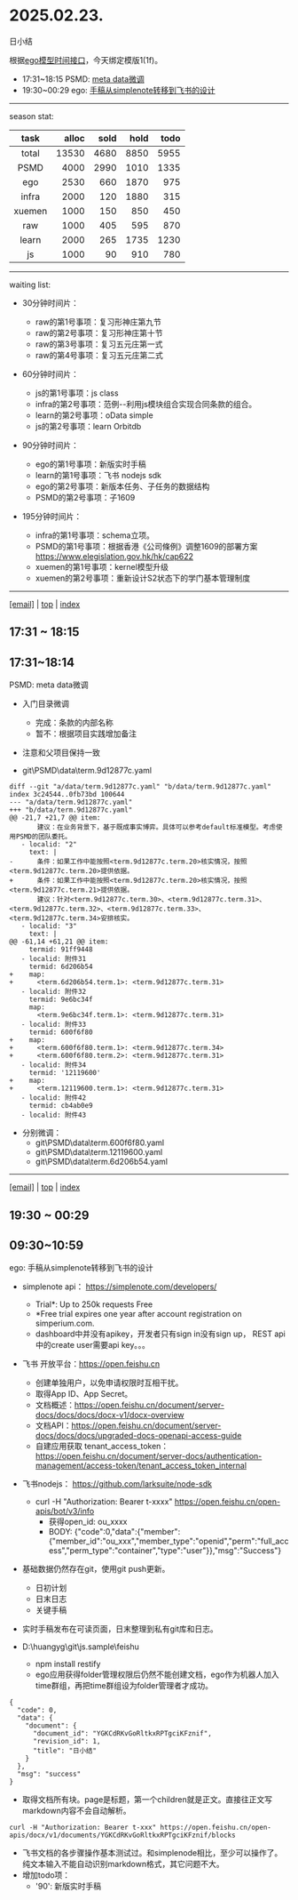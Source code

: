 # 2025.02.23.
日小结

<a id="top"></a>
根据[ego模型时间接口](https://gitee.com/hyg/blog/blob/master/timeflow.md)，今天绑定模版1(1f)。

<a id="index"></a>
- 17:31~18:15	PSMD: [meta data微调](#20250223173100)
- 19:30~00:29	ego: [手稿从simplenote转移到飞书的设计](#20250223193000)

---
season stat:

| task | alloc | sold | hold | todo |
| :---: | ---: | ---: | ---: | ---: |
| total | 13530 | 4680 | 8850 | 5955 |
| PSMD | 4000 | 2990 | 1010 | 1335 |
| ego | 2530 | 660 | 1870 | 975 |
| infra | 2000 | 120 | 1880 | 315 |
| xuemen | 1000 | 150 | 850 | 450 |
| raw | 1000 | 405 | 595 | 870 |
| learn | 2000 | 265 | 1735 | 1230 |
| js | 1000 | 90 | 910 | 780 |

---
waiting list:


- 30分钟时间片：
  - raw的第1号事项：复习形神庄第九节
  - raw的第2号事项：复习形神庄第十节
  - raw的第3号事项：复习五元庄第一式
  - raw的第4号事项：复习五元庄第二式

- 60分钟时间片：
  - js的第1号事项：js class
  - infra的第2号事项：范例--利用js模块组合实现合同条款的组合。
  - learn的第2号事项：oData simple
  - js的第2号事项：learn Orbitdb

- 90分钟时间片：
  - ego的第1号事项：新版实时手稿
  - learn的第1号事项：飞书 nodejs sdk
  - ego的第2号事项：新版本任务、子任务的数据结构
  - PSMD的第2号事项：子1609

- 195分钟时间片：
  - infra的第1号事项：schema立项。
  - PSMD的第1号事项：根据香港《公司條例》调整1609的部署方案 https://www.elegislation.gov.hk/hk/cap622
  - xuemen的第1号事项：kernel模型升级
  - xuemen的第2号事项：重新设计S2状态下的学门基本管理制度

---
<a href="mailto:huangyg@mars22.com?subject=关于2025.02.23.[meta data微调]任务&body=日期: 2025.02.23.%0D%0A序号: 4%0D%0A手稿:../../draft/2025/20250223.01.md%0D%0A---请勿修改邮件主题及以上内容 从下一行开始写您的想法---%0D%0A">[email]</a> | [top](#top) | [index](#index)
<a id="20250223173100"></a>
## 17:31 ~ 18:15
## 17:31~18:14
PSMD: meta data微调

- 入门目录微调
    - 完成：条款的内部名称
    - 暂不：根据项目实践增加备注
- 注意和父项目保持一致

- git\PSMD\data\term.9d12877c.yaml
```
diff --git "a/data/term.9d12877c.yaml" "b/data/term.9d12877c.yaml"
index 3c24544..0fb73bd 100644
--- "a/data/term.9d12877c.yaml"
+++ "b/data/term.9d12877c.yaml"
@@ -21,7 +21,7 @@ item:
       建议：在业务背景下，基于既成事实博弈。具体可以参考default标准模型。考虑使用PSMD的团队委托。
   - localid: "2"
     text: |
-      条件：如果工作中能按照<term.9d12877c.term.20>核实情况，按照<term.9d12877c.term.20>提供依据。
+      条件：如果工作中能按照<term.9d12877c.term.20>核实情况，按照<term.9d12877c.term.21>提供依据。
       建议：针对<term.9d12877c.term.30>、<term.9d12877c.term.31>、<term.9d12877c.term.32>、<term.9d12877c.term.33>、<term.9d12877c.term.34>安排核实。
   - localid: "3"
     text: |
@@ -61,14 +61,21 @@ item:
     termid: 91ff9448
   - localid: 附件31
     termid: 6d206b54
+    map:
+      <term.6d206b54.term.1>: <term.9d12877c.term.31>
   - localid: 附件32
     termid: 9e6bc34f
     map:
       <term.9e6bc34f.term.1>: <term.9d12877c.term.31>
   - localid: 附件33
     termid: 600f6f80
+    map:
+      <term.600f6f80.term.1>: <term.9d12877c.term.34>
+      <term.600f6f80.term.2>: <term.9d12877c.term.31>
   - localid: 附件34
     termid: '12119600'
+    map:
+      <term.12119600.term.1>: <term.9d12877c.term.31>
   - localid: 附件42
     termid: cb4ab0e9
   - localid: 附件43
```
- 分别微调：
    - git\\PSMD\\data\\term.600f6f80.yaml 
    - git\\PSMD\\data\\term.12119600.yaml 
    - git\\PSMD\\data\\term.6d206b54.yaml

---
<a href="mailto:huangyg@mars22.com?subject=关于2025.02.23.[手稿从simplenote转移到飞书的设计]任务&body=日期: 2025.02.23.%0D%0A序号: 6%0D%0A手稿:../../draft/2025/20250223.02.md%0D%0A---请勿修改邮件主题及以上内容 从下一行开始写您的想法---%0D%0A">[email]</a> | [top](#top) | [index](#index)
<a id="20250223193000"></a>
## 19:30 ~ 00:29
##  09:30~10:59
ego: 手稿从simplenote转移到飞书的设计

- simplenote api： https://simplenote.com/developers/
    - Trial*: Up to 250k requests	Free
    - *Free trial expires one year after account registration on simperium.com.
    - dashboard中并没有apikey，开发者只有sign in没有sign up， REST api中的create user需要api key。。。
- 飞书 开放平台：https://open.feishu.cn
    - 创建单独用户，以免申请权限时互相干扰。
    - 取得App ID、App Secret。
    - 文档概述：https://open.feishu.cn/document/server-docs/docs/docs/docx-v1/docx-overview
    - 文档API：https://open.feishu.cn/document/server-docs/docs/docs/upgraded-docs-openapi-access-guide
    - 自建应用获取 tenant_access_token： https://open.feishu.cn/document/server-docs/authentication-management/access-token/tenant_access_token_internal
- 飞书nodejs： https://github.com/larksuite/node-sdk
    - curl -H "Authorization: Bearer t-xxxx" https://open.feishu.cn/open-apis/bot/v3/info
        - 获得open_id: ou_xxxx
        - BODY: {"code":0,"data":{"member":{"member_id":"ou_xxx","member_type":"openid","perm":"full_access","perm_type":"container","type":"user"}},"msg":"Success"}
    

- 基础数据仍然存在git，使用git push更新。
    - 日初计划
    - 日末日志
    - 关键手稿
- 实时手稿发布在可读页面，日末整理到私有git库和日志。
- D:\huangyg\git\js.sample\feishu
    - npm install restify
    - ego应用获得folder管理权限后仍然不能创建文档，ego作为机器人加入time群组，再把time群组设为folder管理者才成功。
```
{
  "code": 0,
  "data": {
    "document": {
      "document_id": "YGKCdRKvGoRltkxRPTgciKFznif",
      "revision_id": 1,
      "title": "日小结"
    }
  },
  "msg": "success"
}
```
  - 取得文档所有块。page是标题，第一个children就是正文。直接往正文写markdown内容不会自动解析。
```
curl -H "Authorization: Bearer t-xxx" https://open.feishu.cn/open-apis/docx/v1/documents/YGKCdRKvGoRltkxRPTgciKFznif/blocks
```

- 飞书文档的各步骤操作基本测试过。和simplenode相比，至少可以操作了。纯文本输入不能自动识别markdown格式，其它问题不大。
- 增加todo项：
  - '90': 新版实时手稿
